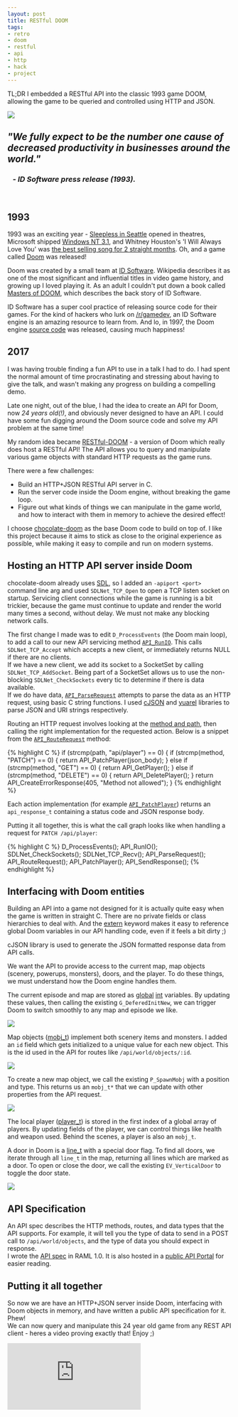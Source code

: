 ```yaml
---
layout: post
title: RESTful DOOM
tags:
- retro
- doom
- restful
- api
- http
- hack
- project
---
```


<p class="small">
TL;DR I embedded a RESTful API into the classic 1993 game DOOM, allowing the game to be queried and controlled using HTTP and JSON.
</p>

![](/img/restful-doom/header.jpg)


## _"We fully expect to be the number one cause of decreased productivity in businesses around the world."_  
### &nbsp;&nbsp; _- ID Software press release (1993)._
<br>

## 1993
1993 was an exciting year - [Sleepless in Seattle](http://www.imdb.com/title/tt0108160/) opened in theatres, Microsoft shipped [Windows NT 3.1](https://en.wikipedia.org/wiki/Windows_NT_3.1), and Whitney Houston's 'I Will Always Love You' was [the best selling song for 2 straight months](https://en.wikipedia.org/wiki/List_of_Billboard_Hot_100_number-one_singles_of_1993). Oh, and a game called [Doom](https://en.wikipedia.org/wiki/Doom_(1993_video_game)) was released!

Doom was created by a small team at [ID Software](https://en.wikipedia.org/wiki/Id_Software). Wikipedia describes it as one of the most significant and influential titles in video game history, and growing up I loved playing it. As an adult I couldn't put down a book called [Masters of DOOM](https://en.wikipedia.org/wiki/Masters_of_Doom), which describes the back story of ID Software.

ID Software has a super cool practice of releasing source code for their games. For the kind of hackers who lurk on [/r/gamedev](https://reddit.com/r/gamedev), an ID Software engine is an amazing resource to learn from. And lo, in 1997, the Doom engine [source code](https://github.com/id-Software/DOOM) was released, causing much happiness!

## 2017
I was having trouble finding a fun API to use in a talk I had to do. I had spent the normal amount of time procrastinating and stressing about having to give the talk, and wasn't making any progress on building a compelling demo.  

Late one night, out of the blue, I had the idea to create an API for Doom, now _24 years old(!)_, and obviously never designed to have an API. I could have some fun digging around the Doom source code and solve my API problem at the same time!

My random idea became [RESTful-DOOM](https://github.com/jeff-1amstudios/restful-doom) - a version of Doom which really does host a RESTful API! The API allows you to query and manipulate various game objects with standard HTTP requests as the game runs.

There were a few challenges:
 - Build an HTTP+JSON RESTful API server in C. 
 - Run the server code inside the Doom engine, without breaking the game loop. 
 - Figure out what kinds of things we can manipulate in the game world, and how to interact with them in memory to achieve the desired effect!


I choose [chocolate-doom](https://github.com/chocolate-doom/chocolate-doom) as the base Doom code to build on top of. I like this project because it aims to stick as close to the original experience as possible, while making it easy to compile and run on modern systems.

## Hosting an HTTP API server inside Doom

chocolate-doom already uses [SDL](https://www.libsdl.org/), so I added an `-apiport <port>` command line arg and used `SDLNet_TCP_Open` to open a TCP listen socket on startup. Servicing client connections while the game is running is a  bit trickier, because the game must continue to update and render the world many times a second, without delay. We must not make any blocking network calls. 

The first change I made was to edit `D_ProcessEvents` (the Doom main loop), to add a call to our new API servicing method [`API_RunIO`](https://github.com/jeff-1amstudios/restful-doom/blob/master/src/doom/api.c#L65). This calls 
`SDLNet_TCP_Accept` which accepts a new client, or immediately returns NULL if there are no clients.  
If we have a new client, we add its socket to a SocketSet by calling `SDLNet_TCP_AddSocket`. Being part of a SocketSet allows us to use the non-blocking `SDLNet_CheckSockets` every tic to determine if there is data available.  
If we do have data, [`API_ParseRequest`](https://github.com/jeff-1amstudios/restful-doom/blob/master/src/doom/api.c#L111) attempts to parse the data as an HTTP request, using basic C string functions. I used [cJSON](https://github.com/DaveGamble/cJSON) and [yuarel](https://github.com/jacketizer/libyuarel/) libraries to parse JSON and URI strings respectively.

Routing an HTTP request involves looking at the [method and path](https://www.w3.org/Protocols/rfc2616/rfc2616-sec5.html), then calling the right implementation for the requested action. Below is a snippet from the [`API_RouteRequest`](https://github.com/jeff-1amstudios/restful-doom/blob/master/src/doom/api.c#L143) method:

{% highlight C %}
if (strcmp(path, "api/player") == 0)
{
    if (strcmp(method, "PATCH") == 0) 
    {
        return API_PatchPlayer(json_body);
    }
    else if (strcmp(method, "GET") == 0)
    {
        return API_GetPlayer();
    }
    else if (strcmp(method, "DELETE") == 0) {
        return API_DeletePlayer();
    }
    return API_CreateErrorResponse(405, "Method not allowed");
}
{% endhighlight %}

Each action implementation (for example [`API_PatchPlayer`](https://github.com/jeff-1amstudios/restful-doom/blob/master/src/doom/api_player_controller.c#L94)) returns an `api_response_t` containing a status code and JSON response body.

Putting it all together, this is what the call graph looks like when handling a request for `PATCH /api/player`:

{% highlight C %}
D_ProcessEvents();
  API_RunIO();
    SDLNet_CheckSockets();
    SDLNet_TCP_Recv();
    API_ParseRequest();
    API_RouteRequest();
      API_PatchPlayer();
    API_SendResponse();
{% endhighlight %}

## Interfacing with Doom entities

Building an API into a game not designed for it is actually quite easy when the game is written in straight C. There are no private fields or class hierarchies to deal with. And the [extern](https://en.wikipedia.org/wiki/External_variable) keyword makes it easy to reference global Doom variables in our API handling code, even if it feels a bit dirty ;)

cJSON library is used to generate the JSON formatted response data from API calls.


We want the API to provide access to the current map, map objects (scenery, powerups, monsters), doors, and the player. To do these things, we must understand how the Doom engine handles them. 

The current episode and map are stored as [global](https://github.com/jeff-1amstudios/restful-doom/blob/master/src/doom/g_game.c#L101) [int](https://github.com/jeff-1amstudios/restful-doom/blob/master/src/doom/g_game.c#L102) variables. By updating these values, then calling the existing `G_DeferedInitNew`, we can trigger Doom to switch smoothly to any map and episode we like.

![](/img/restful-doom/patch-world.gif)

Map objects ([mobj_t](https://github.com/jeff-1amstudios/restful-doom/blob/master/src/doom/p_mobj.h#L201-L284)) implement both scenery items and monsters. I added an `id` field which gets initialized to a unique value for each new object. This is the id used in the API for routes like `/api/world/objects/:id`.

[![](/img/restful-doom/get-nearby-objects.jpg)](/img/restful-doom/get-nearby-objects.jpg)

To create a new map object, we call the existing `P_SpawnMobj` with a position and type. This returns us an `mobj_t*` that we can update with other properties from the API request.

[![](/img/restful-doom/post-scenery.jpg)](/img/restful-doom/post-scenery.jpg)

The local player ([player_t](https://github.com/jeff-1amstudios/restful-doom/blob/master/src/doom/d_player.h#L78-L161)) is stored in the first index of a global array of players. By updating fields of the player, we can control things like health and weapon used. Behind the scenes, a player is also an `mobj_t`.

A door in Doom is a [line_t](https://github.com/jeff-1amstudios/restful-doom/blob/master/src/doom/r_defs.h#L176-L212) with a special door flag. To find all doors, we iterate through all `line_t` in the map, returning all lines which are marked as a door. To open or close the door, we call the existing `EV_VerticalDoor` to toggle the door state.

[![](/img/restful-doom/get-doors.jpg)](/img/restful-doom/get-doors.jpg)


## API Specification

An API spec describes the HTTP methods, routes, and data types that the API supports. For example, it will tell you the type of data to send in a POST call to `/api/world/objects`, and the type of data you should expect in response.  
I wrote the [API spec](https://github.com/jeff-1amstudios/restful-doom/blob/master/RAML/doom.raml) in RAML 1.0. It is also hosted in a [public API Portal](https://anypoint.mulesoft.com/apiplatform/jeff-1amstudios/#/portals/organizations/e8ceea04-621e-4f69-a3c8-3f68ad7a99e2/apis/31095516/versions/1693639/pages/282163) for easier reading.

## Putting it all together

So now we are have an HTTP+JSON server inside Doom, interfacing with Doom objects in memory, and have written a public API specification for it. Phew!  
We can now query and manipulate this 24 year old game from any REST API client - heres a video proving exactly that! Enjoy ;)
<div class='embed-container'><iframe src="http://www.youtube.com/embed/Km6_AwzZmf0?rel=0" frameborder="0" allowfullscreen></iframe>
</div>

